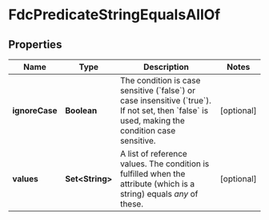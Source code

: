 

# FdcPredicateStringEqualsAllOf


## Properties

| Name | Type | Description | Notes |
|------------ | ------------- | ------------- | -------------|
|**ignoreCase** | **Boolean** | The condition is case sensitive (&#x60;false&#x60;) or case insensitive (&#x60;true&#x60;).   If not set, then &#x60;false&#x60; is used, making the condition case sensitive. |  [optional] |
|**values** | **Set&lt;String&gt;** | A list of reference values. The condition is fulfilled when the attribute (which is a string) equals *any* of these. |  [optional] |



